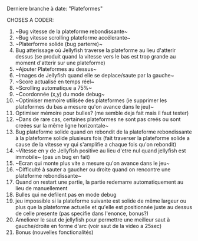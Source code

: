 Derniere branche à date: "Plateformes"

CHOSES A CODER:

1) ~Bug vitesse de la plateforme rebondissante~ 
2) ~Bug vitesse scrolling plateforme accélerante~ 
3) ~Platerforme solide (bug parterre)~ 
4) Bug atterissage où Jellyfish traverse la plateforme au lieu d'atterir dessus (se produit quand la vitesse vers le bas est trop grande au moment d'atterir sur une plateforme)
5) ~Ajouter Plateformes au dessus~ 
6) ~Images de Jellyfish quand elle se deplace/saute par la gauche~ 
7) ~Score actualisé en temps réel~ 
8) ~Scrolling automatique a 75%~
9) ~Coordonnée (x,y) du mode debug~ 
10) ~Optimiser memoire utilisée des plateformes (ie supprimer les plateformes du bas a mesure qu'on avance dans le jeu)~
11) Optimiser mémoire pour bulles? (me semble deja fait mais il faut tester)
12) ~Dans de rare cas, certaines plateformes ne sont pas creés ou sont creées sur la même ligne horizontale~
13) Bug plateforme solide quand on rebondit de la plateforme rebondissante à la plateforme solide plusieurs fois (fait traverser la plateforme solide a cause de la vitesse vy qui s'amplifie a chaque fois qu'on rebondit)
14) ~Vitesse en y de Jellyfish positive au lieu d'etre nul quand jellyfish est immobile~ (pas un bug en fait)
15) ~Ecran qui monte plus vite a mesure qu'on avance dans le jeu~
16) ~Difficulté à sauter a gaucher ou droite quand on rencontre une plateforme rebondissante~
17) Quand on restart une partie, la partie redemarre automatiquement au lieu de manuellement
18) Bulles qui ne defilent pas en mode debug
19) jeu impossible si la plateforme suivante est solide de même largeur ou plus que la plateforme actuelle et qu'elle est positionnée juste au dessus de celle presente (pas specifie dans l'enonce, bonus?)
20) Ameliorer le saut de jellyfish pour permettre une meilleur saut à gauche/droite en forme d'arc (voir saut de la video a 25sec)
21) Bonus (nouvelles fonctionalités)



